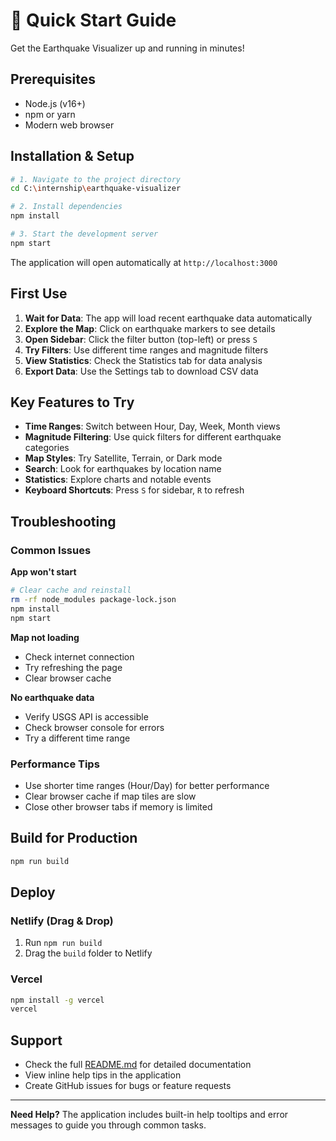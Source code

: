 # 🚀 Quick Start Guide

Get the Earthquake Visualizer up and running in minutes!

## Prerequisites

- Node.js (v16+)
- npm or yarn
- Modern web browser

## Installation & Setup

```bash
# 1. Navigate to the project directory
cd C:\internship\earthquake-visualizer

# 2. Install dependencies
npm install

# 3. Start the development server
npm start
```

The application will open automatically at `http://localhost:3000`

## First Use

1. **Wait for Data**: The app will load recent earthquake data automatically
2. **Explore the Map**: Click on earthquake markers to see details
3. **Open Sidebar**: Click the filter button (top-left) or press `S`
4. **Try Filters**: Use different time ranges and magnitude filters
5. **View Statistics**: Check the Statistics tab for data analysis
6. **Export Data**: Use the Settings tab to download CSV data

## Key Features to Try

- **Time Ranges**: Switch between Hour, Day, Week, Month views
- **Magnitude Filtering**: Use quick filters for different earthquake categories
- **Map Styles**: Try Satellite, Terrain, or Dark mode
- **Search**: Look for earthquakes by location name
- **Statistics**: Explore charts and notable events
- **Keyboard Shortcuts**: Press `S` for sidebar, `R` to refresh

## Troubleshooting

### Common Issues

**App won't start**
```bash
# Clear cache and reinstall
rm -rf node_modules package-lock.json
npm install
npm start
```

**Map not loading**
- Check internet connection
- Try refreshing the page
- Clear browser cache

**No earthquake data**
- Verify USGS API is accessible
- Check browser console for errors
- Try a different time range

### Performance Tips

- Use shorter time ranges (Hour/Day) for better performance
- Clear browser cache if map tiles are slow
- Close other browser tabs if memory is limited

## Build for Production

```bash
npm run build
```

## Deploy

### Netlify (Drag & Drop)
1. Run `npm run build`
2. Drag the `build` folder to Netlify

### Vercel
```bash
npm install -g vercel
vercel
```

## Support

- Check the full [README.md](README.md) for detailed documentation
- View inline help tips in the application
- Create GitHub issues for bugs or feature requests

---

**Need Help?** The application includes built-in help tooltips and error messages to guide you through common tasks.
